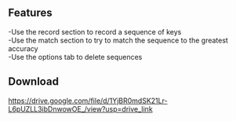 ## Features
-Use the record section to record a sequence of keys  
-Use the match section to try to match the sequence to the greatest accuracy  
-Use the options tab to delete sequences  

## Download
https://drive.google.com/file/d/1YjBR0mdSK21Lr-L6pUZLL3ibDnwowOE_/view?usp=drive_link

